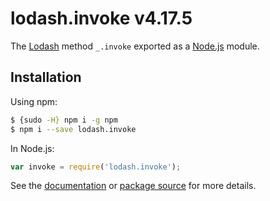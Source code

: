 # lodash.invoke v4.17.5

The [Lodash](https://lodash.com/) method `_.invoke` exported as a [Node.js](https://nodejs.org/) module.

## Installation

Using npm:
```bash
$ {sudo -H} npm i -g npm
$ npm i --save lodash.invoke
```

In Node.js:
```js
var invoke = require('lodash.invoke');
```

See the [documentation](https://lodash.com/docs#invoke) or [package source](https://github.com/lodash/lodash/blob/4.17.5-npm-packages/lodash.invoke) for more details.
